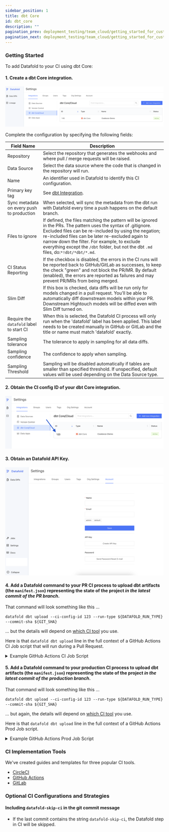 ```yaml
---
sidebar_position: 1
title: dbt Core
id: dbt_core
description: ""
pagination_prev: deployment_testing/team_cloud/getting_started_for_customers/source_control
pagination_next: deployment_testing/team_cloud/getting_started_for_customers/data_apps
---
```


### Getting Started

To add Datafold to your CI using dbt Core:

#### 1. Create a dbt Core integration.
![](../../../../../static/img/dbt_core_integration.png)

Complete the configuration by specifying the following fields:

| Field Name      | Description |
| ----------- | ----------- |
| Repository | Select the repository that generates the webhooks and where pull / merge requests will be raised. |
| Data Source | Select the data source where the code that is changed in the repository will run.|
| Name | An identifier used in Datafold to identify this CI configuration. |
| Primary key tag | See [dbt Integration](/guides/dbt_advanced_configs#tag-primary-keys). |
| Sync metadata on every push to production | When selected, will sync the metadata from the dbt run with Datafold every time a push happens on the default branch.|
| Files to ignore | If defined, the files matching the pattern will be ignored in the PRs. The pattern uses the syntax of .gitignore. Excluded files can be re-included by using the negation; re-included files can be later re-excluded again to narrow down the filter. For example, to exclude everything except the `/dbt` folder, but not the dbt `.md` files, do:`*!dbt/*dbt/*.md`. |
| CI Status Reporting | If the checkbox is disabled, the errors in the CI runs will be reported back to GitHub/GitLab as successes, to keep the check "green" and not block the PR/MR. By default (enabled), the errors are reported as failures and may prevent PR/MRs from being merged. |
| Slim Diff | If this box is checked, data diffs will be run only for models changed in a pull request. You'll be able to automatically diff downstream models within your PR. Downstream Hightouch models will be diffed even with Slim Diff turned on. |
| Require the `datafold` label to start CI | When this is selected, the Datafold CI process will only run when the 'datafold' label has been applied. This label needs to be created manually in GitHub or GitLab and the title or name must match 'datafold' exactly. |
| Sampling tolerance | The tolerance to apply in sampling for all data diffs. |
| Sampling confidence | The confidence to apply when sampling. |
| Sampling Threshold | Sampling will be disabled automatically if tables are smaller than specified threshold. If unspecified, default values will be used depending on the Data Source type. |

#### 2. Obtain the CI config ID of your dbt Core integration.
![](../../../../../static/img/dbt_core_ci_config_id.png)

#### 3. Obtain an Datafold API Key.
![](../../../../../static/img/api_key.png)

#### 4. Add a Datafold command to your PR CI process to upload dbt artifacts (the `manifest.json`) representing the state of the project _in the latest commit of the PR branch_.

That command will look something like this ...

```
datafold dbt upload --ci-config-id 123 --run-type ${DATAFOLD_RUN_TYPE} --commit-sha ${GIT_SHA}
```

... but the details will depend on [which CI tool](#ci-implementation-tools) you use.

Here is that `datafold dbt upload` line in the full context of a GitHub Actions CI Job script that will run during a Pull Request.

<details>
  <summary>Example GitHub Actions CI Job Script</summary>

```yaml
name: dbt staging

# Run this job when a commit is pushed to any branch except main/master
on:
  pull_request:
  push:
    branches:
      - '!main' # or '!master'

jobs:
  run:
    # This is the docker image used for the CI container
    runs-on: ubuntu-20.04

    steps:
        # Pull code from the Github repo into the container
      - name: checkout
        uses: actions/checkout@v2

        # Install Python 3.9 (required to run dbt)
      - uses: actions/setup-python@v2
        with:
          python-version: '3.9'

        # Install Python packages defined in requirements.txt (dbt and dependencies)
      - name: install requirements
        run: pip install -q -r requirements.txt

        # Install dbt packages defined in packages.yml
      - name: dbt deps
        run: dbt deps

        # Retrieve the PR number and set it to the variable findPR
      - name: Find Current Pull Request
        uses: jwalton/gh-find-current-pr@v1.3.0
        id: findPR

        # Run and test all dbt models
      - name: dbt build
        run: dbt build --profiles-dir ./
        env:
          # Secrets are pulled from the Github Actions secrets setting
          # See: https://docs.github.com/en/actions/security-guides/encrypted-secrets
          # The findPR variable from the previous step is used to create a schema for the current PR 
          SNOWFLAKE_ACCOUNT: ${{ secrets.SNOWFLAKE_ACCOUNT }}
          SNOWFLAKE_USER: ${{ secrets.SNOWFLAKE_USER }}
          SNOWFLAKE_PASSWORD: ${{ secrets.SNOWFLAKE_PASSWORD }}
          SNOWFLAKE_ROLE: ${{ secrets.SNOWFLAKE_ROLE }}
          SNOWFLAKE_SCHEMA: "${{ format('{0}_{1}', 'PR_NUM', steps.findPr.outputs.pr) }}"

      - name: submit artifacts to datafold
        run: |
          set -ex
          datafold dbt upload --ci-config-id <datafold_ci_config_id> --run-type ${DATAFOLD_RUN_TYPE} --commit-sha ${GIT_SHA}
        # The <datafold_ci_config_id> value can be obtained from the Datafold application: Settings > Integrations > dbt Core/Cloud > the ID column
        env:
          DATAFOLD_API_KEY: ${{ secrets.DATAFOLD_API_KEY }}
          DATAFOLD_RUN_TYPE: "${{ 'pull_request' }}"
          GIT_SHA: "${{ github.event.pull_request.head.sha }}"
```

</details>

#### 5. Add a Datafold command to your production CI process to upload dbt artifacts (the `manifest.json`) representing the state of the project _in the latest commit of the production branch_.

That command will look something like this ...

```
datafold dbt upload --ci-config-id 123 --run-type ${DATAFOLD_RUN_TYPE} --commit-sha ${GIT_SHA}
```

... but again, the details will depend on [which CI tool](#ci-implementation-tools) you use.

Here is that `datafold dbt upload` line in the full context of a GitHub Actions Prod Job script.

<details>
  <summary>Example GitHub Actions Prod Job Script</summary>
 

```yaml
name: dbt prod

on:
  push: # Run the job on push to the main branch
    branches:
      - main # or master
  schedule: # Run the job daily at 2AM
    - cron: '0 2 * * *'

jobs:
  run:
    # This is the docker image used for the CI container
    runs-on: ubuntu-20.04

    steps:
        # Pull code from your Github repo into the container
      - name: checkout
        uses: actions/checkout@v2

        # Install Python 3.9 (required to run dbt)
      - uses: actions/setup-python@v2
        with:
          python-version: '3.9'

        # Install Python packages defined in requirements.txt (dbt and dependencies)
      - name: install requirements
        run: pip install -q -r requirements.txt

        # Install dbt packages defined in packages.yml
      - name: dbt deps
        run: dbt deps

        # Run and test dbt models
      - name: dbt build
        run: dbt build --full-refresh --profiles-dir ./
        env:
          # Secrets are pulled from the Github Actions secrets setting
          # See: https://docs.github.com/en/actions/security-guides/encrypted-secrets
          SNOWFLAKE_ACCOUNT: ${{ secrets.SNOWFLAKE_ACCOUNT }}
          SNOWFLAKE_USER: ${{ secrets.SNOWFLAKE_USER }}
          SNOWFLAKE_PASSWORD: ${{ secrets.SNOWFLAKE_PASSWORD }}
          SNOWFLAKE_ROLE: ${{ secrets.SNOWFLAKE_ROLE }}
          SNOWFLAKE_SCHEMA: "${{ '<YOUR_PROD_SCHEMA>' }}" # Replace `<YOUR_PROD_SCHEMA>` with the name of your production schema.

        # Use the Datafold sdk to create a diff and write results to the PR.
      - name: submit artifacts to datafold
        run: |
          set -ex
          datafold dbt upload --ci-config-id <datafold_ci_config_id> --run-type ${DATAFOLD_RUN_TYPE} --commit-sha ${GIT_SHA}
        # The <datafold_ci_config_id> value can be obtained from the Datafold application: Settings > Integrations > dbt Core/Cloud > the ID column
        env:
          DATAFOLD_API_KEY: ${{ secrets.DATAFOLD_API_KEY }}
          DATAFOLD_RUN_TYPE: "${{ 'production' }}"
          GIT_SHA: "${{ github.ref == 'refs/heads/master' && github.sha }}" # or refs/heads/main
```



</details>

### CI Implementation Tools

We've created guides and templates for three popular CI tools.

- [CircleCI](./dbt_core/circleci)
- [GitHub Actions](./dbt_core/github_actions)
- [GitLab](./dbt_core/gitlab_ci)

### Optional CI Configurations and Strategies

#### Including `datafold-skip-ci` in the git commit message

* If the last commit contains the string `datafold-skip-ci`, the Datafold step in CI will be skipped.
